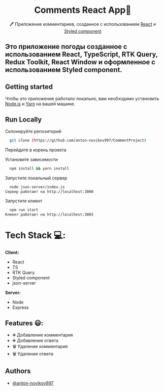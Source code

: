 <h1 align="center"> Сomments React App📝</h1>  
<p align="center">
  🖊 Приложение комментариев, созданное с использованием <a href="https://reactjs.org/">React</a> и <a href="[https://mantine.dev/](https://sass-lang.com/](https://styled-components.com/docs/basics)">Styled component</a>
</p>

## Это приложение погоды созданное с использованием React, TypeScript, RTK Query, Redux Toolkit, React Window и оформленное с использованием Styled component.

## Getting started
Чтобы это приложение работало локально, вам необходимо установить [Node.js](https://nodejs.org/en/) и [Yarn](https://yarnpkg.com/getting-started/install) на вашей машине.

## Run Locally

Склонируйте репозиторий

```bash
  git clone (https://github.com/anton-novikov997/CommentProject)
```

Перейдите в корень проекта

Установите зависимости

```bash
  npm install && yarn install
```

Запустите локальный сервер

```bash
  node json-server/index.js
Сервер работает на http://localhost:3000
```
Запустите клиент

```bash
  npm run start
Клиент работает на http://localhost:3003
```

# Tech Stack 💻:
**Client:**
- React
- TS
- RTK Query
- Styled component
-  json-server 

**Server:** 
-  Node
-  Express 

## Features 😃:

- ➕ Добавление комментария
- ➕ Добавление ответа 
- 🗑 Удаление комментария
- 🗑 Удаление ответа
  
## Authors
- [@anton-novikov997](https://github.com/anton-novikov997?tab=repositories)
